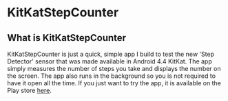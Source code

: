 KitKatStepCounter
=================

What is KitKatStepCounter
-------------------------
KitKatStepCounter is just a quick, simple app I build to test the new 'Step Detector' sensor that was made available in Android 4.4 KitKat. The app simply measures the number of steps you take and displays the number on the screen. The app also runs in the background so you is not required to have it open all the time. If you just want to try the app, it is available on the Play store [here](https://play.google.com/store/apps/details?id=com.a64adam.kks).
